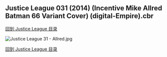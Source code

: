 ## Justice League 031 (2014) (Incentive Mike Allred Batman 66 Variant Cover) (digital-Empire).cbr


[回到 Justice League 目录](https://github.com/alicewish/markdown/blob/master/series/Justice-League.md)


![Justice League 31 - Allred.jpg](https://wx1.sinaimg.cn/large/6a9fdecagy1fq343dhqwrj20zk1ioqtc.jpg)

[回到 Justice League 目录](https://github.com/alicewish/markdown/blob/master/series/Justice-League.md)

